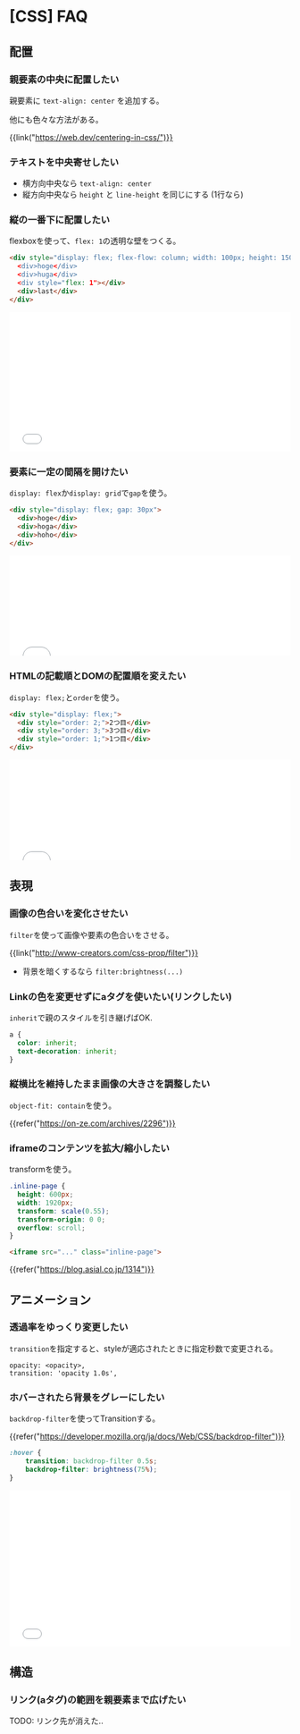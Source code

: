 # [CSS] FAQ


配置
----

### 親要素の中央に配置したい

親要素に `text-align: center` を追加する。

他にも色々な方法がある。

{{link("https://web.dev/centering-in-css/")}}


### テキストを中央寄せしたい

* 横方向中央なら `text-align: center`
* 縦方向中央なら `height` と `line-height` を同じにする (1行なら)

### 縦の一番下に配置したい

flexboxを使って、`flex: 1`の透明な壁をつくる。

```html
<div style="display: flex; flex-flow: column; width: 100px; height: 150px;>
  <div>hoge</div>
  <div>huga</div>
  <div style="flex: 1"></div>
  <div>last</div>
</div>
```

<iframe width="100%" height="250" src="//jsfiddle.net/houdzm4n/3/embedded/result,html/dark/" allowfullscreen="allowfullscreen" allowpaymentrequest frameborder="0"></iframe>

### 要素に一定の間隔を開けたい

`display: flex`か`display: grid`で`gap`を使う。

```html
<div style="display: flex; gap: 30px">
  <div>hoge</div>
  <div>hoga</div>
  <div>hoho</div>
</div>
```

<iframe width="100%" height="180" src="//jsfiddle.net/znw45obe/1/embedded/result,html/dark/" allowfullscreen="allowfullscreen" allowpaymentrequest frameborder="0"></iframe>



### HTMLの記載順とDOMの配置順を変えたい

`display: flex;`と`order`を使う。

```html
<div style="display: flex;">
  <div style="order: 2;">2つ目</div>
  <div style="order: 3;">3つ目</div>
  <div style="order: 1;">1つ目</div>
</div>
```

<iframe width="100%" height="180" src="//jsfiddle.net/tk6s4ce9/embedded/result,html/dark/" allowfullscreen="allowfullscreen" allowpaymentrequest frameborder="0"></iframe>


表現
----

### 画像の色合いを変化させたい

`filter`を使って画像や要素の色合いをさせる。

{{link("http://www-creators.com/css-prop/filter")}}

* 背景を暗くするなら `filter:brightness(...)`

### Linkの色を変更せずにaタグを使いたい(リンクしたい)

`inherit`で親のスタイルを引き継げばOK.

```css
a {
  color: inherit;
  text-decoration: inherit;
}
```

### 縦横比を維持したまま画像の大きさを調整したい

`object-fit: contain`を使う。

{{refer("https://on-ze.com/archives/2296")}}

### iframeのコンテンツを拡大/縮小したい

transformを使う。

```css
.inline-page {
  height: 600px;
  width: 1920px;
  transform: scale(0.55);
  transform-origin: 0 0;
  overflow: scroll;
}
```

```html
<iframe src="..." class="inline-page">
```

{{refer("https://blog.asial.co.jp/1314")}}


アニメーション
--------------

### 透過率をゆっくり変更したい

`transition`を指定すると、styleが適応されたときに指定秒数で変更される。

```
opacity: <opacity>,
transition: 'opacity 1.0s',
```

### ホバーされたら背景をグレーにしたい

`backdrop-filter`を使ってTransitionする。

{{refer("https://developer.mozilla.org/ja/docs/Web/CSS/backdrop-filter")}}

```css
:hover {
    transition: backdrop-filter 0.5s;
    backdrop-filter: brightness(75%);
}
```

<iframe width="100%" height="280" src="//jsfiddle.net/n8Lxkvt6/embedded/result,css,html/dark/" allowfullscreen="allowfullscreen" allowpaymentrequest frameborder="0"></iframe>


構造
----

### リンク(aタグ)の範囲を親要素まで広げたい

TODO: リンク先が消えた..


